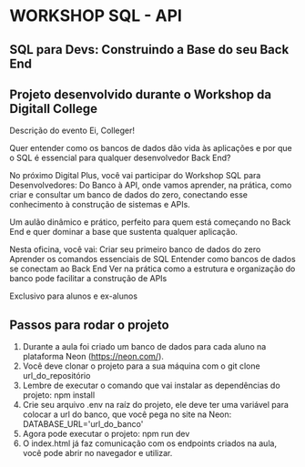 # WORKSHOP SQL - API

## SQL para Devs: Construindo a Base do seu Back End

## Projeto desenvolvido durante o Workshop da Digitall College

Descrição do evento
Ei, Colleger!

Quer entender como os bancos de dados dão vida às aplicações e por que o SQL é essencial para qualquer desenvolvedor Back End?

No próximo Digital Plus, você vai participar do Workshop SQL para Desenvolvedores: Do Banco à API, onde vamos aprender, na prática, como criar e consultar um banco de dados do zero, conectando esse conhecimento à construção de sistemas e APIs.

Um aulão dinâmico e prático, perfeito para quem está começando no Back End e quer dominar a base que sustenta qualquer aplicação.

Nesta oficina, você vai:
Criar seu primeiro banco de dados do zero
Aprender os comandos essenciais de SQL
Entender como bancos de dados se conectam ao Back End
Ver na prática como a estrutura e organização do banco pode facilitar a construção de APIs

Exclusivo para alunos e ex-alunos

## Passos para rodar o projeto

1. Durante a aula foi criado um banco de dados para cada aluno na plataforma Neon (https://neon.com/).
2. Você deve clonar o projeto para a sua máquina com o git clone url_do_repositório
3. Lembre de executar o comando que vai instalar as dependências do projeto: npm install
4. Crie seu arquivo .env na raíz do projeto, ele deve ter uma variável para colocar a url do banco, que você pega no site na Neon: DATABASE_URL='url_do_banco'
5. Agora pode executar o projeto: npm run dev
6. O index.html já faz comunicação com os endpoints criados na aula, você pode abrir no navegador e utilizar.

   

